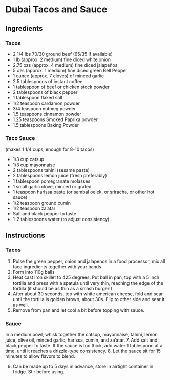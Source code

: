 # Dubai Tacos and Sauce
## Ingredients 
### Tacos
* 2 1/4 lbs 70/30 ground beef (65/35 if available)
* 1 lb (approx. 2 medium) fine diced white onion
* 2.75 ozs (approx. 4 medium) fine diced jalapeños
* 5 ozs (approx. 1 medium) fine diced green Bell Pepper 
* 1 ounce (approx. 7 cloves) of minced garlic  
* 2.5 tablespoons of instant coffee 
* 1 tablespoon of beef or chicken stock powder 
* 2 tablespoons of black pepper 
* 1 tablespoon flaked salt
* 1/2 teaspoon cardamon powder 
* 3/4 teaspoon nutmeg powder 
* 1.5 teaspoons cinnamon powder
* 1.25 teaspoons Smoked Paprika powder
* 1.5 tablespoons Baking Powder

### Taco Sauce
(makes 1 1/4 cups, enough for 8-10 tacos)
* 1/3 cup catsup
* 1/3 cup mayonnaise 
* 2 tablespoons tahini (sesame paste)
* 2 tablespoons lemon juice (fresh preferably)
* 1 tablespoon pomegranate molasses 
* 1 small garlic clove, minced or grated
* 1 teaspoon harissa paste (or sambal oelek, or sriracha, or other hot sauce)
* 1/2 teaspoon ground cumin
* 1/2 teaspoon za’atar 
* Salt and black pepper to taste
* 1-2 tablespoons water (to adjust consistency)

## Instructions
### Tacos
1. Pulse the green pepper, onion and jalapenos in a food processor, mix all taco ingredients together with your hands
2. Form into 110g balls
3. Heat cast iron skillet to 425 degrees.   Put ball in pan, top with a 5 inch tortilla and press with a spatula until very thin, reaching the edge of the tortilla (it should be as thin as a smash burger!)
4. After about 30 seconds, top with white american cheese, fold and sear until the tortilla is golden brown, about 30s. Flip to other side and sear it as well.
5. Remove from pan and let cool a bit before topping with sauce. 

### Sauce
In a medium bowl, whisk together the catsup, mayonnaise, tahini, lemon juice, olive oil, minced garlic, harissa, cumin, and za’atar.
7. Add salt and black pepper to taste. If the sauce is too thick, add water 1 tablespoon at a time, until it reaches a drizzle-type consistency.
8. Let the sauce sit for 15 minutes to allow flavors to blend. 

9. Can be made up to 5 days in advance, store in airtight container in fridge. Stir before using.
